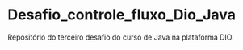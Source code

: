 # Desafio_controle_fluxo_Dio_Java

Repositório do terceiro desafio do curso de Java na plataforma DIO.
